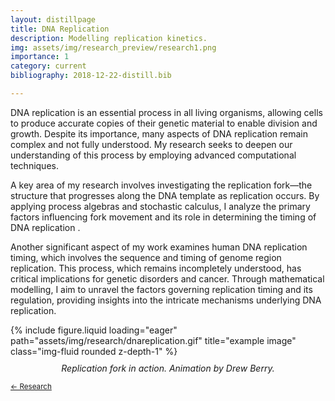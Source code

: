 ```yaml
---
layout: distillpage
title: DNA Replication
description: Modelling replication kinetics.
img: assets/img/research_preview/research1.png
importance: 1
category: current
bibliography: 2018-12-22-distill.bib

---
```

<!---<sub>[← Research](/projects/)</sub>-->

DNA replication is an essential process in all living organisms, allowing cells to produce accurate copies of their genetic material to enable division and growth. Despite its importance, many aspects of DNA replication remain complex and not fully understood. My research seeks to deepen our understanding of this process by employing advanced computational techniques.

A key area of my research involves investigating the replication fork—the structure that progresses along the DNA template as replication occurs. By applying process algebras and stochastic calculus, I analyze the primary factors influencing fork movement and its role in determining the timing of DNA replication <d-cite key="berners2024regulation"></d-cite>.

Another significant aspect of my work examines human DNA replication timing, which involves the sequence and timing of genome region replication. This process, which remains incompletely understood, has critical implications for genetic disorders and cancer. Through mathematical modelling, I aim to unravel the factors governing replication timing and its regulation, providing insights into the intricate mechanisms underlying DNA replication.

<div class="row">
    <div class="col-sm mt-3 mt-md-0">
        {% include figure.liquid loading="eager" path="assets/img/research/dnareplication.gif" title="example image" class="img-fluid rounded z-depth-1" %}
        <div class="caption" style="text-align: center; font-style: italic; margin-top: 10px;">
            Replication fork in action. Animation by Drew Berry.
        </div>
    </div>
</div>

<sub>[← Research](/projects/)</sub>